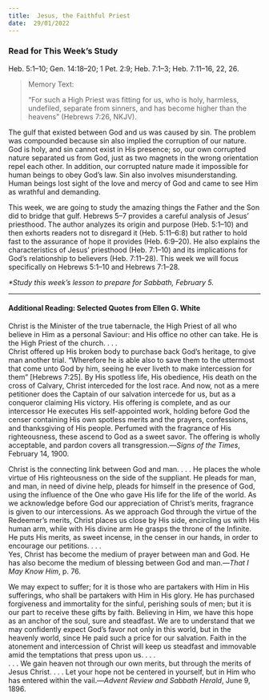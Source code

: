 ```yaml
---
title:  Jesus, the Faithful Priest
date:  29/01/2022
---
```


### Read for This Week’s Study
Heb. 5:1–10; Gen. 14:18–20; 1 Pet. 2:9; Heb. 7:1–3; Heb. 7:11–16, 22, 26.

> <p>Memory Text:</p>
> “For such a High Priest was fitting for us, who is holy, harmless, undefiled, separate from sinners, and has become higher than the heavens” (Hebrews 7:26, NKJV).

The gulf that existed between God and us was caused by sin. The problem was compounded because sin also implied the corruption of our nature. God is holy, and sin cannot exist in His presence; so, our own corrupted nature separated us from God, just as two magnets in the wrong orientation repel each other. In addition, our corrupted nature made it impossible for human beings to obey God’s law. Sin also involves misunderstanding. Human beings lost sight of the love and mercy of God and came to see Him as wrathful and demanding.

This week, we are going to study the amazing things the Father and the Son did to bridge that gulf. Hebrews 5–7 provides a careful analysis of Jesus’ priesthood. The author analyzes its origin and purpose (Heb. 5:1–10) and then exhorts readers not to disregard it (Heb. 5:11–6:8) but rather to hold fast to the assurance of hope it provides (Heb. 6:9–20). He also explains the characteristics of Jesus’ priesthood (Heb. 7:1–10) and its implications for God’s relationship to believers (Heb. 7:11–28). This week we will focus specifically on Hebrews 5:1–10 and Hebrews 7:1–28.

_*Study this week’s lesson to prepare for Sabbath, February 5._

---

#### Additional Reading: Selected Quotes from Ellen G. White

Christ is the Minister of the true tabernacle, the High Priest of all who believe in Him as a personal Saviour: and His office no other can take. He is the High Priest of the church. . . .<br/>
Christ offered up His broken body to purchase back God’s heritage, to give man another trial. “Wherefore he is able also to save them to the uttermost that come unto God by him, seeing he ever liveth to make intercession for them” [Hebrews 7:25]. By His spotless life, His obedience, His death on the cross of Calvary, Christ interceded for the lost race. And now, not as a mere petitioner does the Captain of our salvation intercede for us, but as a conqueror claiming His victory. His offering is complete, and as our intercessor He executes His self-appointed work, holding before God the censer containing His own spotless merits and the prayers, confessions, and thanksgiving of His people. Perfumed with the fragrance of His righteousness, these ascend to God as a sweet savor. The offering is wholly acceptable, and pardon covers all transgression.—_Signs of the Times_, February 14, 1900.

Christ is the connecting link between God and man. . . . He places the whole virtue of His righteousness on the side of the suppliant. He pleads for man, and man, in need of divine help, pleads for himself in the presence of God, using the influence of the One who gave His life for the life of the world. As we acknowledge before God our appreciation of Christ’s merits, fragrance is given to our intercessions. As we approach God through the virtue of the Redeemer’s merits, Christ places us close by His side, encircling us with His human arm, while with His divine arm He grasps the throne of the Infinite. He puts His merits, as sweet incense, in the censer in our hands, in order to encourage our petitions. . . .<br/>
Yes, Christ has become the medium of prayer between man and God. He has also become the medium of blessing between God and man.—_That I May Know Him_, p. 76.

We may expect to suffer; for it is those who are partakers with Him in His sufferings, who shall be partakers with Him in His glory. He has purchased forgiveness and immortality for the sinful, perishing souls of men; but it is our part to receive these gifts by faith. Believing in Him, we have this hope as an anchor of the soul, sure and steadfast. We are to understand that we may confidently expect God’s favor not only in this world, but in the heavenly world, since He paid such a price for our salvation. Faith in the atonement and intercession of Christ will keep us steadfast and immovable amid the temptations that press upon us. . . .<br/>
. . . We gain heaven not through our own merits, but through the merits of Jesus Christ. . . . Let your hope not be centered in yourself, but in Him who has entered within the vail.—_Advent_ _Review and Sabbath Herald_, June 9, 1896.
